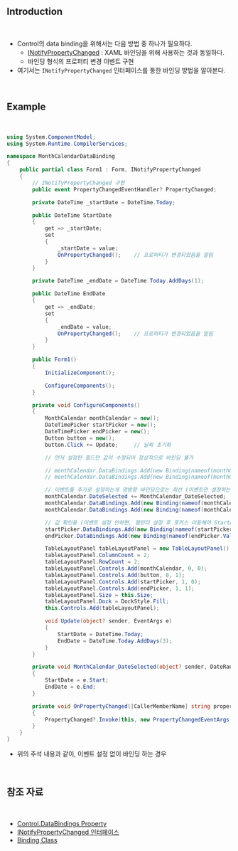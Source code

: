 ## Introduction

<br>

- Control의 data binding을 위해서는 다음 방법 중 하나가 필요하다.
    - [INotifyPropertyChanged](https://learn.microsoft.com/ko-kr/dotnet/api/system.componentmodel.inotifypropertychanged?view=net-8.0) : XAML 바인딩을 위해 사용하는 것과 동일하다.
    - 바인딩 형식의 프로퍼티 변경 이벤트 구현
- 여기서는 `INotifyPropertyChanged` 인터페이스를 통한 바인딩 방법을 알아본다.

<br>

## Example

<br>

```cs
using System.ComponentModel;
using System.Runtime.CompilerServices;

namespace MonthCalendarDataBinding
{
    public partial class Form1 : Form, INotifyPropertyChanged
    {
        // INotifyPropertyChanged 구현
        public event PropertyChangedEventHandler? PropertyChanged;

        private DateTime _startDate = DateTime.Today;

        public DateTime StartDate
        {
            get => _startDate;
            set
            {
                _startDate = value;
                OnPropertyChanged();    // 프로퍼티가 변경되었음을 알림
            }
        }

        private DateTime _endDate = DateTime.Today.AddDays(1);

        public DateTime EndDate
        {
            get => _endDate;
            set
            {
                _endDate = value;
                OnPropertyChanged();    // 프로퍼티가 변경되었음을 알림
            }
        }

        public Form1()
        {
            InitializeComponent();

            ConfigureComponents();
        }

        private void ConfigureComponents()
        {
            MonthCalendar monthCalendar = new();
            DateTimePicker startPicker = new();
            DateTimePicker endPicker = new();
            Button button = new();
            button.Click += Update;     // 날짜 초기화

            // 먼저 설정한 필드만 값이 수정되어 정상적으로 바인딩 불가

            // monthCalendar.DataBindings.Add(new Binding(nameof(monthCalendar.SelectionStart), this, nameof(StartDate), false, DataSourceUpdateMode.OnPropertyChanged));
            // monthCalendar.DataBindings.Add(new Binding(nameof(monthCalendar.SelectionEnd), this, nameof(EndDate), false, DataSourceUpdateMode.OnPropertyChanged));

            // 이벤트를 추가로 설정하는게 양방향 바인딩으로는 최선 (이벤트만 설정하는 경우 양방향 바인딩 불가)
            monthCalendar.DateSelected += MonthCalendar_DateSelected;
            monthCalendar.DataBindings.Add(new Binding(nameof(monthCalendar.SelectionStart), this, nameof(StartDate), false, DataSourceUpdateMode.OnPropertyChanged));
            monthCalendar.DataBindings.Add(new Binding(nameof(monthCalendar.SelectionEnd), this, nameof(EndDate), false, DataSourceUpdateMode.OnPropertyChanged));

            // 값 확인용 (이벤트 설정 안하면, 캘린더 설정 후 포커스 이동해야 StartDate 반영됨. EndDate는 반영안됨)
            startPicker.DataBindings.Add(new Binding(nameof(startPicker.Value), this, nameof(StartDate), false, DataSourceUpdateMode.OnPropertyChanged));
            endPicker.DataBindings.Add(new Binding(nameof(endPicker.Value), this, nameof(EndDate), false, DataSourceUpdateMode.OnPropertyChanged));

            TableLayoutPanel tableLayoutPanel = new TableLayoutPanel();
            tableLayoutPanel.ColumnCount = 2;
            tableLayoutPanel.RowCount = 2;
            tableLayoutPanel.Controls.Add(monthCalendar, 0, 0);
            tableLayoutPanel.Controls.Add(button, 0, 1);
            tableLayoutPanel.Controls.Add(startPicker, 1, 0);
            tableLayoutPanel.Controls.Add(endPicker, 1, 1);
            tableLayoutPanel.Size = this.Size;
            tableLayoutPanel.Dock = DockStyle.Fill;
            this.Controls.Add(tableLayoutPanel);

            void Update(object? sender, EventArgs e)
            {
                StartDate = DateTime.Today;
                EndDate = DateTime.Today.AddDays(3);
            }
        }

        private void MonthCalendar_DateSelected(object? sender, DateRangeEventArgs e)
        {
            StartDate = e.Start;
            EndDate = e.End;
        }

        private void OnPropertyChanged([CallerMemberName] string propertyName = "")
        {
            PropertyChanged?.Invoke(this, new PropertyChangedEventArgs(propertyName));
        }
    }
}
```

- 위의 주석 내용과 같이, 이벤트 설정 없이 바인딩 하는 경우

<br>

## 참조 자료

<br>

- [Control.DataBindings Property](https://learn.microsoft.com/en-us/dotnet/api/system.windows.forms.control.databindings?view=windowsdesktop-8.0)
- [INotifyPropertyChanged 인터페이스](https://learn.microsoft.com/ko-kr/dotnet/api/system.componentmodel.inotifypropertychanged?view=net-8.0)
- [Binding Class](https://learn.microsoft.com/en-us/dotnet/api/system.windows.forms.binding?view=windowsdesktop-8.0)